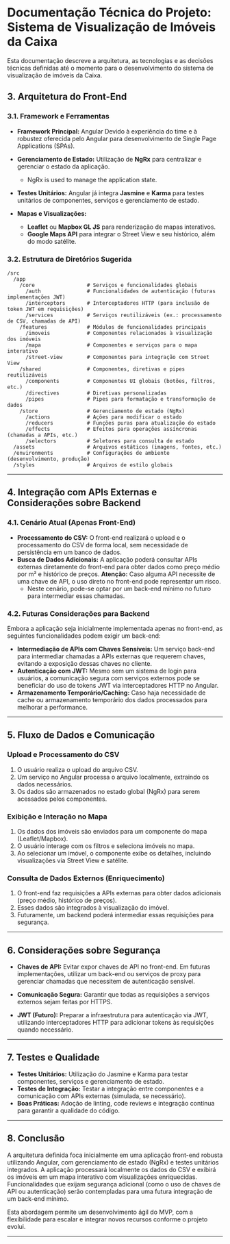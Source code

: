 # Documentação Técnica do Projeto: Sistema de Visualização de Imóveis da Caixa

Esta documentação descreve a arquitetura, as tecnologias e as decisões técnicas definidas até o momento para o desenvolvimento do sistema de visualização de imóveis da Caixa.

## 3. Arquitetura do Front-End

### 3.1. Framework e Ferramentas

- **Framework Principal:** Angular
    Devido à experiência do time e à robustez oferecida pelo Angular para desenvolvimento de Single Page Applications (SPAs).

- **Gerenciamento de Estado:**
    Utilização de **NgRx** para centralizar e gerenciar o estado da aplicação.
    - NgRx is used to manage the application state.

- **Testes Unitários:**
    Angular já integra **Jasmine** e **Karma** para testes unitários de componentes, serviços e gerenciamento de estado.

- **Mapas e Visualizações:**
    - **Leaflet** ou **Mapbox GL JS** para renderização de mapas interativos.
    - **Google Maps API** para integrar o Street View e seu histórico, além do modo satélite.

### 3.2. Estrutura de Diretórios Sugerida

```
/src
  /app
    /core                 # Serviços e funcionalidades globais
      /auth               # Funcionalidades de autenticação (futuras implementações JWT)
      /interceptors       # Interceptadores HTTP (para inclusão de token JWT em requisições)
      /services           # Serviços reutilizáveis (ex.: processamento de CSV, chamadas de API)
    /features             # Módulos de funcionalidades principais
      /imoveis            # Componentes relacionados à visualização dos imóveis
      /mapa               # Componentes e serviços para o mapa interativo
      /street-view        # Componentes para integração com Street View
    /shared               # Componentes, diretivas e pipes reutilizáveis
      /components         # Componentes UI globais (botões, filtros, etc.)
      /directives         # Diretivas personalizadas
      /pipes              # Pipes para formatação e transformação de dados
    /store                # Gerenciamento de estado (NgRx)
      /actions            # Ações para modificar o estado
      /reducers           # Funções puras para atualização do estado
      /effects            # Efeitos para operações assíncronas (chamadas a APIs, etc.)
      /selectors          # Seletores para consulta de estado
  /assets                 # Arquivos estáticos (imagens, fontes, etc.)
  /environments           # Configurações de ambiente (desenvolvimento, produção)
  /styles                 # Arquivos de estilo globais
```

---

## 4. Integração com APIs Externas e Considerações sobre Backend

### 4.1. Cenário Atual (Apenas Front-End)
- **Processamento do CSV:**
    O front-end realizará o upload e o processamento do CSV de forma local, sem necessidade de persistência em um banco de dados.
- **Busca de Dados Adicionais:**
    A aplicação poderá consultar APIs externas diretamente do front-end para obter dados como preço médio por m² e histórico de preços.
    **Atenção:** Caso alguma API necessite de uma chave de API, o uso direto no front-end pode representar um risco.
    - Neste cenário, pode-se optar por um back-end mínimo no futuro para intermediar essas chamadas.

### 4.2. Futuras Considerações para Backend
Embora a aplicação seja inicialmente implementada apenas no front-end, as seguintes funcionalidades podem exigir um back-end:
- **Intermediação de APIs com Chaves Sensíveis:**
    Um serviço back-end para intermediar chamadas a APIs externas que requerem chaves, evitando a exposição dessas chaves no cliente.
- **Autenticação com JWT:**
    Mesmo sem um sistema de login para usuários, a comunicação segura com serviços externos pode se beneficiar do uso de tokens JWT via interceptadores HTTP no Angular.
- **Armazenamento Temporário/Caching:**
    Caso haja necessidade de cache ou armazenamento temporário dos dados processados para melhorar a performance.

---

## 5. Fluxo de Dados e Comunicação

### Upload e Processamento do CSV
1. O usuário realiza o upload do arquivo CSV.
2. Um serviço no Angular processa o arquivo localmente, extraindo os dados necessários.
3. Os dados são armazenados no estado global (NgRx) para serem acessados pelos componentes.

### Exibição e Interação no Mapa
1. Os dados dos imóveis são enviados para um componente do mapa (Leaflet/Mapbox).
2. O usuário interage com os filtros e seleciona imóveis no mapa.
3. Ao selecionar um imóvel, o componente exibe os detalhes, incluindo visualizações via Street View e satélite.

### Consulta de Dados Externos (Enriquecimento)
1. O front-end faz requisições a APIs externas para obter dados adicionais (preço médio, histórico de preços).
2. Esses dados são integrados à visualização do imóvel.
3. Futuramente, um backend poderá intermediar essas requisições para segurança.

---

## 6. Considerações sobre Segurança

- **Chaves de API:**
    Evitar expor chaves de API no front-end. Em futuras implementações, utilizar um back-end ou serviços de proxy para gerenciar chamadas que necessitem de autenticação sensível.

- **Comunicação Segura:**
    Garantir que todas as requisições a serviços externos sejam feitas por HTTPS.

- **JWT (Futuro):**
    Preparar a infraestrutura para autenticação via JWT, utilizando interceptadores HTTP para adicionar tokens às requisições quando necessário.

---

## 7. Testes e Qualidade

- **Testes Unitários:**
    Utilização do Jasmine e Karma para testar componentes, serviços e gerenciamento de estado.
- **Testes de Integração:**
    Testar a integração entre componentes e a comunicação com APIs externas (simulada, se necessário).
- **Boas Práticas:**
    Adoção de linting, code reviews e integração contínua para garantir a qualidade do código.

---

## 8. Conclusão

A arquitetura definida foca inicialmente em uma aplicação front-end robusta utilizando Angular, com gerenciamento de estado (NgRx) e testes unitários integrados. A aplicação processará localmente os dados do CSV e exibirá os imóveis em um mapa interativo com visualizações enriquecidas. Funcionalidades que exijam segurança adicional (como o uso de chaves de API ou autenticação) serão contempladas para uma futura integração de um back-end mínimo.

Esta abordagem permite um desenvolvimento ágil do MVP, com a flexibilidade para escalar e integrar novos recursos conforme o projeto evolui.

---